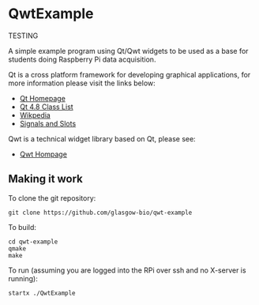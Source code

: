 QwtExample
===========

TESTING

A simple example program using Qt/Qwt widgets to be used as a base for students doing Raspberry Pi data acquisition.

Qt is a cross platform framework for developing graphical applications, for more information please visit the links below:
* [Qt Homepage](http://qt-project.org/)
* [Qt 4.8 Class List](http://qt-project.org/doc/qt-4.8/classes.html)
* [Wikpedia](http://en.wikipedia.org/wiki/Qt_%28framework%29)
* [Signals and Slots](http://qt-project.org/doc/qt-4.8/signalsandslots.html)

Qwt is a technical widget library based on Qt, please see:
* [Qwt Hompage](http://qwt.sourceforge.net/)


Making it work
--------------

To clone the git repository:

    git clone https://github.com/glasgow-bio/qwt-example

To build:

    cd qwt-example
    qmake
    make

To run (assuming you are logged into the RPi over ssh and no X-server is running):

    startx ./QwtExample
